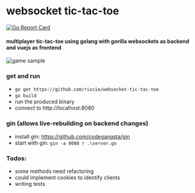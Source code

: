 # websocket tic-tac-toe
[![Go Report Card](http://goreportcard.com/badge/riscie/websocket-tic-tac-toe)](http://goreportcard.com/report/riscie/websocket-tic-tac-toe)
#### multiplayer tic-tac-toe using golang with gorilla websockets as backend and vuejs as frontend
![game sample](http://langhard.com/github/tic-tac-toe2.gif "game sample")

### get and run
* `go get https://github.com/riscie/websocket-tic-tac-toe`
* `go build`
* run the produced binary
* connect to http://localhost:8080

### gin (allows live-rebuilding on backend changes)
* install gin: https://github.com/codegangsta/gin
* start with gin:  `gin -a 8080 r .\server.go`

### Todos:
* some methods need refactoring
* could implement cookies to identify clients
* writing tests


